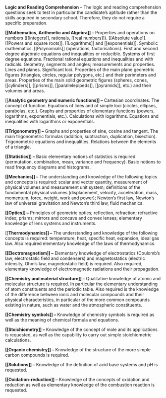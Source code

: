 **Logic and Reading Comprehension** – The logic and reading comprehension questions seek to test in particular the candidate’s aptitude rather than the skills acquired in secondary school. Therefore, they do not require a specific preparation.

**[[Mathematics, Arithmetic and Algebra]] –** Properties and operations on numbers ([[integers]], rationals, [[real numbers]]). [[Absolute value]]. [[Powers and square roots]]. [[Logarithms]] and [[exponentials]]. Symbolic mathematics. [[Polynomials]] (operations, factorisations). First and second degree algebraic equations and inequalities or reducible. Systems of first degree equations. Fractional rational equations and inequalities and with radicals. Geometry, segments and angles; measurements and properties. Lines and planes. Significant loci. Properties of the main plane geometric figures (triangles, circles, regular polygons, etc.) and their perimeters and areas. Properties of the main solid geometric figures (spheres, cones, [[cylinders]], [[prisms]], [[parallelepipeds]], [[pyramids]], etc.) and their volumes and areas.

[[**Analytic geometry and numeric functions]] –** Cartesian coordinates. The concept of function. Equations of lines and of simple loci (circles, ellipses, parabolas, etc.). Graphs and properties of elementary functions (powers, logarithms, exponentials, etc.). Calculations with logarithms. Equations and inequalities with logarithms or exponentials.

**[[Trigonometry]] –** Graphs and properties of sine, cosine and tangent. The main trigonometric formulas (addition, subtraction, duplication, bisection). Trigonometric equations and inequalities. Relations between the elements of a triangle.

**[[Statistics]] –** Basic elementary notions of statistics is required (permutation, combination, mean, variance and frequency). Basic notions to read frequency diagrams and histograms.

**[[Mechanics]] –** The understanding and knowledge of the following topics and concepts is required: scalar and vector quantity, measurement of physical volumes and measurement unit system; definitions of the fundamental physical volumes (displacement, velocity, acceleration, mass, momentum, force, weight, work and power); Newton’s first law, Newton’s law of universal gravitation and Newton’s third law, fluid mechanics.

**[[Optics]] –** Principles of geometric optics; reflection, refraction; refractive index; prisms; mirrors and concave and convex lenses; elementary knowledge of lens systems and instruments.

[[**Thermodynamics]] –** The understanding and knowledge of the following concepts is required: temperature, heat, specific heat, expansion, ideal gas law. Also required elementary knowledge of the laws of thermodynamics.

**[[Electromagnetism]] –** Elementary knowledge of electrostatics (Coulomb’s law, electrostatic field and condensers) and magnetostatics (electric intensity, Ohm’s law, magnetostatic field) is required. Also required, elementary knowledge of electromagnetic radiations and their propagation.

**[[Chemistry and material structure]] –** Qualitative knowledge of atomic and molecular structure is required. In particular the elementary understanding of atom constituents and the periodic table. Also required is the knowledge of the difference between ionic and molecular compounds and their physical characteristics, in particular of the more common compounds existing in nature, such as water and the atmospheric constituents.

**[[Chemistry symbols]] –** Knowledge of chemistry symbols is required as well as the meaning of chemical formula and equations.

**[[Stoichiometry]] –** Knowledge of the concept of mole and its applications is requested, as well as the capability to carry out simple stoichiometric calculations.

**[[Organic chemistry]] –** Knowledge of the structure of the more simple carbon compounds is required.

**[[Solutions]] –** Knowledge of the definition of acid base systems and pH is requested.

**[[Oxidation-reduction]] –** Knowledge of the concepts of oxidation and reduction as well as elementary knowledge of the combustion reaction is requested.